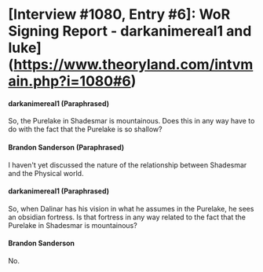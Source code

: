 # [Interview #1080, Entry #6]: WoR Signing Report - darkanimereal1 and luke](https://www.theoryland.com/intvmain.php?i=1080#6)

#### darkanimereal1 (Paraphrased)

So, the Purelake in Shadesmar is mountainous. Does this in any way have to do with the fact that the Purelake is so shallow?

#### Brandon Sanderson (Paraphrased)

I haven't yet discussed the nature of the relationship between Shadesmar and the Physical world.

#### darkanimereal1 (Paraphrased)

So, when Dalinar has his vision in what he assumes in the Purelake, he sees an obsidian fortress. Is that fortress in any way related to the fact that the Purelake in Shadesmar is mountainous?

#### Brandon Sanderson

No.

